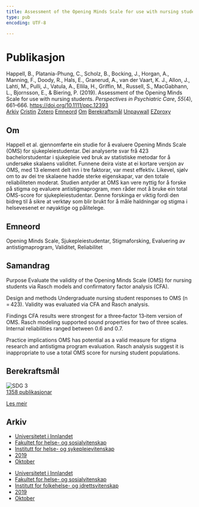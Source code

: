 ```yaml
---
title: Assessment of the Opening Minds Scale for use with nursing students
type: pub
encoding: UTF-8

---
```

<h1>Publikasjon</h1>
<article id="csl-bib-container-WHEGP7JW" class="csl-bib-container">
  <div class="csl-bib-body"> <div class="csl-entry">Happell, B., Platania-Phung, C., Scholz, B., Bocking, J., Horgan, A., Manning, F., Doody, R., Hals, E., Granerud, A., van der Vaart, K. J., Allon, J., Lahti, M., Pulli, J., Vatula, A., Ellila, H., Griffin, M., Russell, S., MacGabhann, L., Bjornsson, E., &#38; Biering, P. (2019). Assessment of the Opening Minds Scale for use with nursing students. <i>Perspectives in Psychiatric Care</i>, <i>55</i>(4), 661–666. <a href="https://doi.org/10.1111/ppc.12393">https://doi.org/10.1111/ppc.12393</a></div> </div>
  <div class="csl-bib-buttons">
    <a href="#taxonomy-article-WHEGP7JW" alt="archive" class="csl-bib-button">Arkiv</a>
    <a href="https://app.cristin.no/results/show.jsf?id=1739854" alt="Cristin" class="csl-bib-button">Cristin</a>
    <a href="http://zotero.org/groups/5881554/items/WHEGP7JW" alt="Zotero" class="csl-bib-button">Zotero</a>
    <a href="#keywords-article-WHEGP7JW" alt="keywords" class="csl-bib-button">Emneord</a>
    <a href="#about-article-WHEGP7JW" alt="about_pub" class="csl-bib-button">Om</a>
    <a href="#sdg-article-WHEGP7JW" alt="sdg" class="csl-bib-button">Berekraftsmål</a>
    <a href="https://doi.org/10.1111/ppc.12393" alt="Unpaywall" class="csl-bib-button">Unpaywall</a>
    <a href="https://doi.org/10.1111/ppc.12393" alt="EZproxy" class="csl-bib-button">EZproxy</a>
  </div>
  <div id="csl-bib-meta-container-WHEGP7JW"></div>
</article>
<div id="csl-bib-meta-WHEGP7JW" class="csl-bib-meta">
  <article id="about-article-WHEGP7JW" class="about_pub-article">
    <h1>Om</h1>
    Happell et al. gjennomførte ein studie for å evaluere Opening Minds Scale (OMS) for sjukepleiestudentar. Dei analyserte svar frå 423 bachelorstudentar i sjukepleie ved bruk av statistiske metodar for å undersøke skalaens validitet. Funnene deira viste at ei kortare versjon av OMS, med 13 element delt inn i tre faktorar, var mest effektiv. Likevel, sjølv om to av dei tre skalaene hadde sterke eigenskapar, var den totale reliabiliteten moderat. Studien antyder at OMS kan vere nyttig for å forske på stigma og evaluere antistigmaprogram, men råder mot å bruke ein total OMS-score for sjukepleiestudentar. Denne forskinga er viktig fordi den bidreg til å sikre at verktøy som blir brukt for å måle haldningar og stigma i helsevesenet er nøyaktige og pålitelege.
  </article>
  <article id="keywords-article-WHEGP7JW" class="keywords-article">
    <h1>Emneord</h1>
    Opening Minds Scale, Sjukepleiestudentar, Stigmaforsking, Evaluering av antistigmaprogram, Validitet, Reliabilitet
  </article>
  <article id="abstract-article-WHEGP7JW" class="abstract-article">
    <h1>Samandrag</h1>
    Purpose 
Evaluate the validity of the Opening Minds Scale (OMS) for nursing students via Rasch models and confirmatory factor analysis (CFA). 
 
Design and methods 
Undergraduate nursing student responses to OMS (n = 423). Validity was evaluated via CFA and Rasch analysis. 
 
Findings 
CFA results were strongest for a three‐factor 13‐item version of OMS. Rasch modeling supported sound properties for two of three scales. Internal reliabilities ranged between 0.6 and 0.7. 
 
Practice implications 
OMS has potential as a valid measure for stigma research and antistigma program evaluation. Rasch analysis suggest it is inappropriate to use a total OMS score for nursing student populations.
  </article>
  <article id="sdg-article-WHEGP7JW" class="sdg-article">
    <h1>Berekraftsmål</h1>
    <div class="sdg-container"><div id="sdg3" class="sdg">
        <img src="{{< params subfolder >}}images/sdg/sdg03_nn.png" class="image" alt="SDG 3">
        <div class="sdg-overlay">
          <a href="{{< params subfolder >}}nn/archive/?sdg=3#archive" class="sdg-publication-count"><span>1358</span> publikasjonar</a>
          <p><a href="https://fn.no/om-fn/fns-baerekraftsmaal/god-helse-og-livskvalitet?lang=nno-NO" class="sdg-read-more">Les meir</a></p>
        </div>
      </div></div>
  </article>
  <article id="taxonomy-article-WHEGP7JW" class="taxonomy-article">
    <h1>Arkiv</h1>
    <ul>
      <li><a href="{{< params subfolder >}}nn/archive/?key=3DCRN523">Universitetet i Innlandet</a></li>
      <li><a href="{{< params subfolder >}}nn/archive/?key=IDKFS3MX">Fakultet for helse- og sosialvitenskap</a></li>
      <li><a href="{{< params subfolder >}}nn/archive/?key=GTV4ECMZ">Institutt for helse- og sykepleievitenskap</a></li>
      <li><a href="{{< params subfolder >}}nn/archive/?key=E7THIEEM">2019</a></li>
      <li><a href="{{< params subfolder >}}nn/archive/?key=8529QDHU">Oktober</a></li>
    </ul>
    <ul>
      <li><a href="{{< params subfolder >}}nn/archive/?key=3DCRN523">Universitetet i Innlandet</a></li>
      <li><a href="{{< params subfolder >}}nn/archive/?key=IDKFS3MX">Fakultet for helse- og sosialvitenskap</a></li>
      <li><a href="{{< params subfolder >}}nn/archive/?key=FJXE3Z8X">Institutt for folkehelse- og idrettsvitenskap</a></li>
      <li><a href="{{< params subfolder >}}nn/archive/?key=MXF6ZEHK">2019</a></li>
      <li><a href="{{< params subfolder >}}nn/archive/?key=9FZBZQHK">Oktober</a></li>
    </ul>
  </article>
</div>
